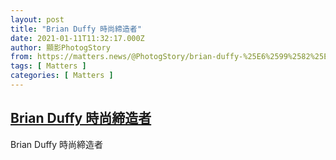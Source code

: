 ```yaml
---
layout: post
title: "Brian Duffy 時尚締造者"
date: 2021-01-11T11:32:17.000Z
author: 顯影PhotogStory
from: https://matters.news/@PhotogStory/brian-duffy-%25E6%2599%2582%25E5%25B0%259A%25E7%25B7%25A0%25E9%2580%25A0%25E8%2580%2585-bafyreieiyvxx24kckji67fjlap454lmha63aaqcroye3oyvfyrprrxzety
tags: [ Matters ]
categories: [ Matters ]
---
```

<!--1610364737000-->
[Brian Duffy 時尚締造者](https://matters.news/@PhotogStory/brian-duffy-%25E6%2599%2582%25E5%25B0%259A%25E7%25B7%25A0%25E9%2580%25A0%25E8%2580%2585-bafyreieiyvxx24kckji67fjlap454lmha63aaqcroye3oyvfyrprrxzety)
------

<div>
Brian Duffy 時尚締造者
</div>
